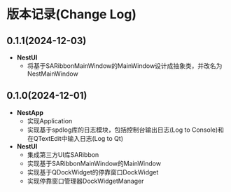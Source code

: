 # 版本记录(Change Log)

## 0.1.1(2024-12-03)

* **NestUI**
  * 将基于SARibbonMainWindow的MainWindow设计成抽象类，并改名为NestMainWindow

## 0.1.0(2024-12-01)

* **NestApp**
  * 实现Application
  * 实现基于spdlog库的日志模块，包括控制台输出日志(Log to Console)和在QTextEdit中输入日志(Log to Qt)
* **NestUI**
  * 集成第三方UI库SARibbon
  * 实现基于SARibbonMainWindow的MainWindow
  * 实现基于QDockWidget的停靠窗口DockWidget
  * 实现停靠窗口管理器DockWidgetManager
